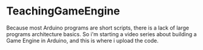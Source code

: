 # TeachingGameEngine
Because most Arduino programs are short scripts, there is a lack of large programs architecture basics.
So i'm starting a video series about building a Game Engine in Arduino, and this is where i upload the code.
